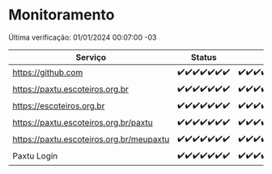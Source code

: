 # Monitoramento

Última verificação: 01/01/2024 00:07:00 -03

|Serviço|Status|Últimas 24h|
|---|---|---|
|https://github.com|<span title="2023-12-25: OK=24">✔️</span><span title="2023-12-26: OK=24">✔️</span><span title="2023-12-27: OK=24">✔️</span><span title="2023-12-28: OK=24">✔️</span><span title="2023-12-29: OK=24">✔️</span><span title="2023-12-30: OK=24">✔️</span><span title="2023-12-31: OK=4">✔️</span>|<span title="31/12/2023 01:07:00 -03 : 200">✔️</span><span title="31/12/2023 02:05:00 -03 : 200">✔️</span><span title="31/12/2023 03:07:00 -03 : 200">✔️</span><span title="31/12/2023 04:04:00 -03 : 200">✔️</span><span title="31/12/2023 05:07:00 -03 : 200">✔️</span><span title="31/12/2023 06:05:00 -03 : 200">✔️</span><span title="31/12/2023 07:06:00 -03 : 200">✔️</span><span title="31/12/2023 08:03:00 -03 : 200">✔️</span><span title="31/12/2023 09:10:00 -03 : 200">✔️</span><span title="31/12/2023 10:06:00 -03 : 200">✔️</span><span title="31/12/2023 11:03:00 -03 : 200">✔️</span><span title="31/12/2023 12:04:00 -03 : 200">✔️</span><span title="31/12/2023 13:06:00 -03 : 200">✔️</span><span title="31/12/2023 14:03:00 -03 : 200">✔️</span><span title="31/12/2023 15:07:00 -03 : 200">✔️</span><span title="31/12/2023 16:02:00 -03 : 200">✔️</span><span title="31/12/2023 17:06:00 -03 : 200">✔️</span><span title="31/12/2023 18:03:00 -03 : 200">✔️</span><span title="31/12/2023 19:04:00 -03 : 200">✔️</span><span title="31/12/2023 20:05:00 -03 : 200">✔️</span><span title="31/12/2023 21:34:00 -03 : 200">✔️</span><span title="31/12/2023 22:55:00 -03 : 200">✔️</span><span title="31/12/2023 23:26:00 -03 : 200">✔️</span><span title="01/01/2024 00:07:00 -03 : 200">✔️</span>|
|https://paxtu.escoteiros.org.br|<span title="2023-12-25: OK=24">✔️</span><span title="2023-12-26: OK=24">✔️</span><span title="2023-12-27: OK=24">✔️</span><span title="2023-12-28: OK=24">✔️</span><span title="2023-12-29: OK=24">✔️</span><span title="2023-12-30: OK=24">✔️</span><span title="2023-12-31: OK=4">✔️</span>|<span title="31/12/2023 01:07:00 -03 : 200">✔️</span><span title="31/12/2023 02:05:00 -03 : 200">✔️</span><span title="31/12/2023 03:07:00 -03 : 200">✔️</span><span title="31/12/2023 04:04:00 -03 : 200">✔️</span><span title="31/12/2023 05:07:00 -03 : 200">✔️</span><span title="31/12/2023 06:05:00 -03 : 200">✔️</span><span title="31/12/2023 07:06:00 -03 : 200">✔️</span><span title="31/12/2023 08:03:00 -03 : 200">✔️</span><span title="31/12/2023 09:10:00 -03 : 200">✔️</span><span title="31/12/2023 10:06:00 -03 : 200">✔️</span><span title="31/12/2023 11:03:00 -03 : 200">✔️</span><span title="31/12/2023 12:04:00 -03 : 200">✔️</span><span title="31/12/2023 13:06:00 -03 : 200">✔️</span><span title="31/12/2023 14:03:00 -03 : 200">✔️</span><span title="31/12/2023 15:07:00 -03 : 200">✔️</span><span title="31/12/2023 16:02:00 -03 : 200">✔️</span><span title="31/12/2023 17:06:00 -03 : 200">✔️</span><span title="31/12/2023 18:03:00 -03 : 200">✔️</span><span title="31/12/2023 19:04:00 -03 : 200">✔️</span><span title="31/12/2023 20:05:00 -03 : 200">✔️</span><span title="31/12/2023 21:34:00 -03 : 200">✔️</span><span title="31/12/2023 22:55:00 -03 : 200">✔️</span><span title="31/12/2023 23:26:00 -03 : 200">✔️</span><span title="01/01/2024 00:07:00 -03 : 200">✔️</span>|
|https://escoteiros.org.br|<span title="2023-12-25: OK=24">✔️</span><span title="2023-12-26: OK=24">✔️</span><span title="2023-12-27: OK=24">✔️</span><span title="2023-12-28: OK=24">✔️</span><span title="2023-12-29: OK=24">✔️</span><span title="2023-12-30: OK=24">✔️</span><span title="2023-12-31: OK=4">✔️</span>|<span title="31/12/2023 01:07:00 -03 : 200">✔️</span><span title="31/12/2023 02:05:00 -03 : 200">✔️</span><span title="31/12/2023 03:07:00 -03 : 200">✔️</span><span title="31/12/2023 04:04:00 -03 : 200">✔️</span><span title="31/12/2023 05:07:00 -03 : 200">✔️</span><span title="31/12/2023 06:05:00 -03 : 200">✔️</span><span title="31/12/2023 07:06:00 -03 : 200">✔️</span><span title="31/12/2023 08:03:00 -03 : 200">✔️</span><span title="31/12/2023 09:10:00 -03 : 200">✔️</span><span title="31/12/2023 10:06:00 -03 : 200">✔️</span><span title="31/12/2023 11:03:00 -03 : 200">✔️</span><span title="31/12/2023 12:04:00 -03 : 200">✔️</span><span title="31/12/2023 13:06:00 -03 : 200">✔️</span><span title="31/12/2023 14:03:00 -03 : 200">✔️</span><span title="31/12/2023 15:07:00 -03 : 200">✔️</span><span title="31/12/2023 16:02:00 -03 : 200">✔️</span><span title="31/12/2023 17:06:00 -03 : 200">✔️</span><span title="31/12/2023 18:03:00 -03 : 200">✔️</span><span title="31/12/2023 19:04:00 -03 : 200">✔️</span><span title="31/12/2023 20:05:00 -03 : 200">✔️</span><span title="31/12/2023 21:34:00 -03 : 200">✔️</span><span title="31/12/2023 22:55:00 -03 : 200">✔️</span><span title="31/12/2023 23:26:00 -03 : 200">✔️</span><span title="01/01/2024 00:07:00 -03 : 200">✔️</span>|
|https://paxtu.escoteiros.org.br/paxtu|<span title="2023-12-25: OK=24">✔️</span><span title="2023-12-26: OK=24">✔️</span><span title="2023-12-27: OK=24">✔️</span><span title="2023-12-28: OK=24">✔️</span><span title="2023-12-29: OK=24">✔️</span><span title="2023-12-30: OK=24">✔️</span><span title="2023-12-31: OK=4">✔️</span>|<span title="31/12/2023 01:07:00 -03 : 200">✔️</span><span title="31/12/2023 02:05:00 -03 : 200">✔️</span><span title="31/12/2023 03:07:00 -03 : 200">✔️</span><span title="31/12/2023 04:04:00 -03 : 200">✔️</span><span title="31/12/2023 05:07:00 -03 : 200">✔️</span><span title="31/12/2023 06:05:00 -03 : 200">✔️</span><span title="31/12/2023 07:06:00 -03 : 200">✔️</span><span title="31/12/2023 08:03:00 -03 : 200">✔️</span><span title="31/12/2023 09:10:00 -03 : 200">✔️</span><span title="31/12/2023 10:06:00 -03 : 200">✔️</span><span title="31/12/2023 11:03:00 -03 : 200">✔️</span><span title="31/12/2023 12:04:00 -03 : 200">✔️</span><span title="31/12/2023 13:06:00 -03 : 200">✔️</span><span title="31/12/2023 14:03:00 -03 : 200">✔️</span><span title="31/12/2023 15:07:00 -03 : 200">✔️</span><span title="31/12/2023 16:02:00 -03 : 200">✔️</span><span title="31/12/2023 17:06:00 -03 : 200">✔️</span><span title="31/12/2023 18:03:00 -03 : 200">✔️</span><span title="31/12/2023 19:04:00 -03 : 200">✔️</span><span title="31/12/2023 20:05:00 -03 : 200">✔️</span><span title="31/12/2023 21:34:00 -03 : 200">✔️</span><span title="31/12/2023 22:55:00 -03 : 200">✔️</span><span title="31/12/2023 23:26:00 -03 : 200">✔️</span><span title="01/01/2024 00:07:00 -03 : 200">✔️</span>|
|https://paxtu.escoteiros.org.br/meupaxtu|<span title="2023-12-25: OK=24">✔️</span><span title="2023-12-26: OK=24">✔️</span><span title="2023-12-27: OK=24">✔️</span><span title="2023-12-28: OK=24">✔️</span><span title="2023-12-29: OK=24">✔️</span><span title="2023-12-30: OK=24">✔️</span><span title="2023-12-31: OK=4">✔️</span>|<span title="31/12/2023 01:07:00 -03 : 200">✔️</span><span title="31/12/2023 02:05:00 -03 : 200">✔️</span><span title="31/12/2023 03:07:00 -03 : 200">✔️</span><span title="31/12/2023 04:04:00 -03 : 200">✔️</span><span title="31/12/2023 05:07:00 -03 : 200">✔️</span><span title="31/12/2023 06:05:00 -03 : 200">✔️</span><span title="31/12/2023 07:06:00 -03 : 200">✔️</span><span title="31/12/2023 08:03:00 -03 : 200">✔️</span><span title="31/12/2023 09:10:00 -03 : 200">✔️</span><span title="31/12/2023 10:06:00 -03 : 200">✔️</span><span title="31/12/2023 11:03:00 -03 : 200">✔️</span><span title="31/12/2023 12:04:00 -03 : 200">✔️</span><span title="31/12/2023 13:06:00 -03 : 200">✔️</span><span title="31/12/2023 14:03:00 -03 : 200">✔️</span><span title="31/12/2023 15:07:00 -03 : 200">✔️</span><span title="31/12/2023 16:02:00 -03 : 200">✔️</span><span title="31/12/2023 17:06:00 -03 : 200">✔️</span><span title="31/12/2023 18:03:00 -03 : 200">✔️</span><span title="31/12/2023 19:04:00 -03 : 200">✔️</span><span title="31/12/2023 20:05:00 -03 : 200">✔️</span><span title="31/12/2023 21:34:00 -03 : 200">✔️</span><span title="31/12/2023 22:55:00 -03 : 200">✔️</span><span title="31/12/2023 23:26:00 -03 : 200">✔️</span><span title="01/01/2024 00:07:00 -03 : 200">✔️</span>|
|Paxtu Login|<span title="2023-12-25: OK=24">✔️</span><span title="2023-12-26: OK=24">✔️</span><span title="2023-12-27: OK=24">✔️</span><span title="2023-12-28: OK=24">✔️</span><span title="2023-12-29: OK=24">✔️</span><span title="2023-12-30: OK=24">✔️</span><span title="2023-12-31: OK=4">✔️</span>|<span title="31/12/2023 01:07:00 -03 : 200">✔️</span><span title="31/12/2023 02:05:00 -03 : 200">✔️</span><span title="31/12/2023 03:07:00 -03 : 200">✔️</span><span title="31/12/2023 04:04:00 -03 : 200">✔️</span><span title="31/12/2023 05:07:00 -03 : 200">✔️</span><span title="31/12/2023 06:05:00 -03 : 200">✔️</span><span title="31/12/2023 07:06:00 -03 : 200">✔️</span><span title="31/12/2023 08:03:00 -03 : 200">✔️</span><span title="31/12/2023 09:10:00 -03 : 200">✔️</span><span title="31/12/2023 10:06:00 -03 : 200">✔️</span><span title="31/12/2023 11:03:00 -03 : 200">✔️</span><span title="31/12/2023 12:04:00 -03 : 200">✔️</span><span title="31/12/2023 13:06:00 -03 : 200">✔️</span><span title="31/12/2023 14:03:00 -03 : 200">✔️</span><span title="31/12/2023 15:07:00 -03 : 200">✔️</span><span title="31/12/2023 16:02:00 -03 : 200">✔️</span><span title="31/12/2023 17:06:00 -03 : 200">✔️</span><span title="31/12/2023 18:03:00 -03 : 200">✔️</span><span title="31/12/2023 19:04:00 -03 : 200">✔️</span><span title="31/12/2023 20:05:00 -03 : 200">✔️</span><span title="31/12/2023 21:34:00 -03 : 200">✔️</span><span title="31/12/2023 22:55:00 -03 : 200">✔️</span><span title="31/12/2023 23:26:00 -03 : 200">✔️</span><span title="01/01/2024 00:07:00 -03 : 200">✔️</span>|

